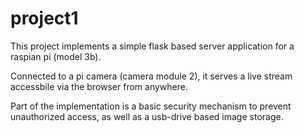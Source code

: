 # project1

This project implements a simple flask based server application for a raspian pi (model 3b).

Connected to a pi camera (camera module 2), it serves a live stream accessbile via the browser from anywhere. 

Part of the implementation is a basic security mechanism to prevent unauthorized access, as well as a usb-drive based image storage.



